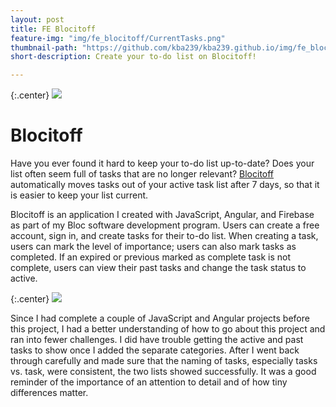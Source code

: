 ```yaml
---
layout: post
title: FE Blocitoff
feature-img: "img/fe_blocitoff/CurrentTasks.png"
thumbnail-path: "https://github.com/kba239/kba239.github.io/img/fe_blocitoff/CurrentTasks.png"
short-description: Create your to-do list on Blocitoff!

---
```

{:.center}
![](https://github.com/kba239/kba239.github.io/img/fe_blocitoff/CurrentTasks.png)

# Blocitoff
Have you ever found it hard to keep your to-do list up-to-date? Does your list often seem full of tasks that are no longer relevant? [Blocitoff](https://github.com/kba239/blocitoff) automatically moves tasks out of your active task list after 7 days, so that it is easier to keep your list current.


Blocitoff is an application I created with JavaScript, Angular, and Firebase as part of my Bloc software development program. Users can create a free account, sign in, and create tasks for their to-do list. When creating a task, users can mark the level of importance; users can also mark tasks as completed. If an expired or previous marked as complete task is not complete, users can view their past tasks and change the task status to active.

{:.center}
![](https://github.com/kba239/kba239.github.io/img/fe_blocitoff/ExpiredAndCompletedTasks.png)

Since I had complete a couple of JavaScript and Angular projects before this project, I had a better understanding of how to go about this project and ran into fewer challenges. I did have trouble getting the active and past tasks to show once I added the separate categories. After I went back through carefully and made sure that the naming of tasks, especially tasks vs. task, were consistent, the two lists showed successfully. It was a good reminder of the importance of an attention to detail and of how tiny differences matter.
